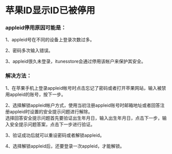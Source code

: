 # 苹果ID显示ID已被停用

### appleid停用原因可能是： <a href="#cl-1" id="cl-1"></a>

1、appleid号在不同的设备上登录次数过多。

2、密码多次输入错误。

3、appleid很久未登录，itunesstore会通过停用该帐户来保护其安全。

### 解决方法： <a href="#cl-2" id="cl-2"></a>

1、在苹果手机上登录appleid帐号时点击忘记了密码或者打开苹果网站，输入被禁用appleid的账号，按下一步。

2、选择解锁appleid帐户方式，使用当初注册appleid账号时邮箱地址或者回答注册appleid时设置的安全提示问题进行解除。\
选择回答安全提示问题首先要验证出生年月日，输入出生年月日，点击下一步，输入安全提示问题答案，点击下一步进行验证。

3、验证成功后就可以重设密码或者解锁appleid。

4、选择解锁appleid后，还要登录一次appleid，才能解锁。
